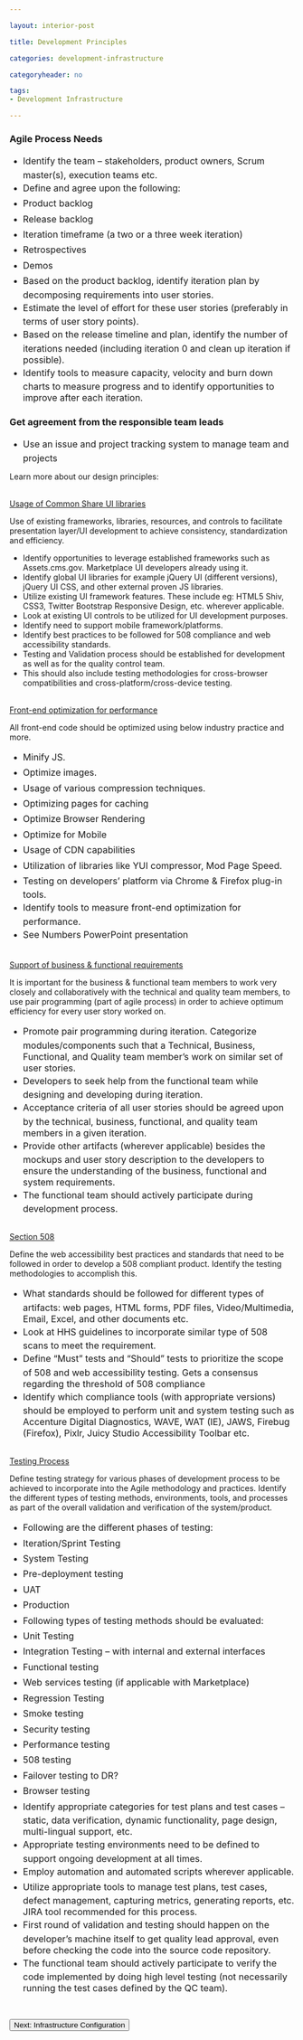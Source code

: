 ```yaml
---

layout: interior-post

title: Development Principles

categories: development-infrastructure

categoryheader: no

tags:
- Development Infrastructure

--- 
```


<h3>Agile Process Needs</h3>
<ul>
<li><span style="line-height: 1.714285714; font-size: 1rem;">Identify the team &ndash; stakeholders, product owners, Scrum master(s), execution teams etc.</span></li>
<li><span style="line-height: 1.714285714; font-size: 1rem;">Define and agree upon the following:</span></li>
<li><span style="line-height: 1.714285714; font-size: 1rem;">Product backlog</span></li>
<li><span style="line-height: 1.714285714; font-size: 1rem;">Release backlog</span></li>
<li><span style="line-height: 1.714285714; font-size: 1rem;">Iteration timeframe (a two or a three week iteration)</span></li>
<li><span style="line-height: 1.714285714; font-size: 1rem;">Retrospectives</span></li>
<li><span style="line-height: 1.714285714; font-size: 1rem;">Demos</span></li>
<li><span style="line-height: 1.714285714; font-size: 1rem;">Based on the product backlog, identify iteration plan by decomposing requirements into user stories.</span></li>
<li><span style="line-height: 1.714285714; font-size: 1rem;">Estimate the level of effort for these user stories (preferably in terms of user story points).</span></li>
<li><span style="line-height: 1.714285714; font-size: 1rem;">Based on the release timeline and plan, identify the number of iterations needed (including iteration 0 and clean up iteration if possible).</span></li>
<li><span style="line-height: 1.714285714; font-size: 1rem;">Identify tools to measure capacity, velocity and burn down charts to measure progress and to identify opportunities to improve after each iteration.</span></li>
</ul>
<h3>Get agreement from the responsible team leads</h3>
<ul>
<li><span style="line-height: 1.714285714; font-size: 1rem;">Use an issue and project tracking system to manage team and projects</span></li>
</ul>
<p>Learn more about our design principles:</p>
<div id="TbsCollapseId-1683064322" class="accordion ">
</div>
 			<div class="accordion-group ">
<div class="accordion-heading">
<a href="#TbsCollapseGroupId-10887900" data-parent="#TbsCollapseId-1683064322" data-toggle="collapse" class="accordion-toggle">
Usage of Common Share UI libraries				</a>
</div>
<div class="accordion-body collapse " id="TbsCollapseGroupId-10887900">
<div class="accordion-inner">

<p>Use of existing frameworks, libraries, resources, and controls to facilitate presentation layer/UI development to achieve consistency, standardization and efficiency.</p>
<ul>
<li>Identify opportunities to leverage established frameworks such as Assets.cms.gov. Marketplace UI developers already using it.</li>
<li>Identify global UI libraries for example jQuery UI (different versions), jQuery UI CSS, and other external proven JS libraries.</li>
<li>Utilize existing UI framework features. These include eg: HTML5 Shiv, CSS3, Twitter Bootstrap Responsive Design, etc. wherever applicable.</li>
<li>Look at existing UI controls to be utilized for UI development purposes.</li>
<li>Identify need to support mobile framework/platforms.</li>
<li>Identify best practices to be followed for 508 compliance and web accessibility standards.</li>
<li>Testing and Validation process should be established for development as well as for the quality control team.</li>
<li>This should also include testing methodologies for cross-browser compatibilities and cross-platform/cross-device testing.</li>
</ul>
</div>
</div>
</div>

<div id="TbsCollapseId-1574094015" class="accordion ">
</div>
 			<div class="accordion-group ">
<div class="accordion-heading">
<a href="#TbsCollapseGroupId-1194604106" data-parent="#TbsCollapseId-1574094015" data-toggle="collapse" class="accordion-toggle">
Front-end optimization for performance				</a>
</div>
<div class="accordion-body collapse " id="TbsCollapseGroupId-1194604106">
<div class="accordion-inner">

<p>All front-end code should be optimized using below industry practice and more.</p>
<ul>
<li><span style="line-height: 1.714285714; font-size: 1rem;">Minify JS.</span></li>
<li><span style="line-height: 1.714285714; font-size: 1rem;">Optimize images.</span></li>
<li><span style="line-height: 1.714285714; font-size: 1rem;">Usage of various compression techniques.</span></li>
<li><span style="line-height: 1.714285714; font-size: 1rem;">Optimizing pages for caching</span></li>
<li><span style="line-height: 1.714285714; font-size: 1rem;">Optimize Browser Rendering</span></li>
<li><span style="line-height: 1.714285714; font-size: 1rem;">Optimize for Mobile</span></li>
<li><span style="line-height: 1.714285714; font-size: 1rem;">Usage of CDN capabilities</span></li>
<li><span style="line-height: 1.714285714; font-size: 1rem;">Utilization of libraries like YUI compressor, Mod Page Speed.</span></li>
<li><span style="line-height: 1.714285714; font-size: 1rem;">Testing on developers’ platform via Chrome &amp; Firefox plug-in tools.</span></li>
<li><span style="line-height: 1.714285714; font-size: 1rem;">Identify tools to measure front-end optimization for performance.</span></li>
<li><span style="line-height: 1.714285714; font-size: 1rem;">See Numbers PowerPoint presentation</span></li>
</ul>
</div>
</div>
</div>

<div id="TbsCollapseId-897082807" class="accordion ">
</div>
 			<div class="accordion-group ">
<div class="accordion-heading">
<a href="#TbsCollapseGroupId-1387211595" data-parent="#TbsCollapseId-897082807" data-toggle="collapse" class="accordion-toggle">
Support of business &amp; functional requirements				</a>
</div>
<div class="accordion-body collapse " id="TbsCollapseGroupId-1387211595">
<div class="accordion-inner">

<p dir="ltr">It is important for the business &amp; functional team members to work very closely and collaboratively with the technical and quality team members, to use pair programming (part of agile process) in order to achieve optimum efficiency for every user story worked on.</p>
<ul>
<li><span style="line-height: 1.714285714; font-size: 1rem;">Promote pair programming during iteration. Categorize modules/components such that a Technical, Business, Functional, and Quality team member’s work on similar set of user stories.</span></li>
<li><span style="line-height: 1.714285714; font-size: 1rem;">Developers to seek help from the functional team while designing and developing during iteration.</span></li>
<li><span style="line-height: 1.714285714; font-size: 1rem;">Acceptance criteria of all user stories should be agreed upon by the technical, business, functional, and quality team members in a given iteration.</span></li>
<li><span style="line-height: 1.714285714; font-size: 1rem;">Provide other artifacts (wherever applicable) besides the mockups and user story description to the developers to ensure the understanding of the business, functional and system requirements.</span></li>
<li><span style="line-height: 1.714285714; font-size: 1rem;">The functional team should actively participate during development process.</span></li>
</ul>
</div>
</div>
</div>

<div id="TbsCollapseId-2145187083" class="accordion ">
</div>
 			<div class="accordion-group ">
<div class="accordion-heading">
<a href="#TbsCollapseGroupId-1745692517" data-parent="#TbsCollapseId-2145187083" data-toggle="collapse" class="accordion-toggle">
Section 508				</a>
</div>
<div class="accordion-body collapse " id="TbsCollapseGroupId-1745692517">
<div class="accordion-inner">

<p>Define the web accessibility best practices and standards that need to be followed in order to develop a 508 compliant product. Identify the testing methodologies to accomplish this.</p>
<ul>
<li><span style="line-height: 1.714285714; font-size: 1rem;">What standards should be followed for different types of artifacts: web pages, HTML forms, PDF files, Video/Multimedia, Email, Excel, and other documents etc.</span></li>
<li><span style="line-height: 1.714285714; font-size: 1rem;">Look at HHS guidelines to incorporate similar type of 508 scans to meet the requirement.</span></li>
<li><span style="line-height: 1.714285714; font-size: 1rem;">Define “Must” tests and “Should” tests to prioritize the scope of 508 and web accessibility testing. Gets a consensus regarding the threshold of 508 compliance</span></li>
<li><span style="line-height: 1.714285714; font-size: 1rem;">Identify which compliance tools (with appropriate versions) should be employed to perform unit and system testing such as Accenture Digital Diagnostics, WAVE, WAT (IE), JAWS, Firebug (Firefox), Pixlr, Juicy Studio Accessibility Toolbar etc.</span></li>
</ul>
</div>
</div>
</div>

<div id="TbsCollapseId-628704390" class="accordion ">
</div>
 			<div class="accordion-group ">
<div class="accordion-heading">
<a href="#TbsCollapseGroupId-966181339" data-parent="#TbsCollapseId-628704390" data-toggle="collapse" class="accordion-toggle">
Testing Process				</a>
</div>
<div class="accordion-body collapse " id="TbsCollapseGroupId-966181339">
<div class="accordion-inner">

<p>Define testing strategy for various phases of development process to be achieved to incorporate into the Agile methodology and practices. Identify the different types of testing methods, environments, tools, and processes as part of the overall validation and verification of the system/product.</p>
<ul>
<li><span style="line-height: 1.714285714; font-size: 1rem;">Following are the different phases of testing:</span></li>
<li><span style="line-height: 1.714285714; font-size: 1rem;">Iteration/Sprint Testing</span></li>
<li><span style="line-height: 1.714285714; font-size: 1rem;">System Testing</span></li>
<li><span style="line-height: 1.714285714; font-size: 1rem;">Pre-deployment testing</span></li>
<li><span style="line-height: 1.714285714; font-size: 1rem;">UAT</span></li>
<li><span style="line-height: 1.714285714; font-size: 1rem;">Production</span></li>
<li><span style="line-height: 1.714285714; font-size: 1rem;">Following types of testing methods should be evaluated:</span></li>
<li><span style="line-height: 1.714285714; font-size: 1rem;">Unit Testing</span></li>
<li><span style="line-height: 1.714285714; font-size: 1rem;">Integration Testing &ndash; with internal and external interfaces</span></li>
<li><span style="line-height: 1.714285714; font-size: 1rem;">Functional testing</span></li>
<li><span style="line-height: 1.714285714; font-size: 1rem;">Web services testing (if applicable with Marketplace)</span></li>
<li><span style="line-height: 1.714285714; font-size: 1rem;">Regression Testing</span></li>
<li><span style="line-height: 1.714285714; font-size: 1rem;">Smoke testing</span></li>
<li><span style="line-height: 1.714285714; font-size: 1rem;">Security testing</span></li>
<li><span style="line-height: 1.714285714; font-size: 1rem;">Performance testing</span></li>
<li><span style="line-height: 1.714285714; font-size: 1rem;">508 testing</span></li>
<li><span style="line-height: 1.714285714; font-size: 1rem;">Failover testing to DR?</span></li>
<li><span style="line-height: 1.714285714; font-size: 1rem;">Browser testing</span></li>
<li><span style="line-height: 1.714285714; font-size: 1rem;">Identify appropriate categories for test plans and test cases &ndash; static, data verification, dynamic functionality, page design, multi-lingual support, etc.</span></li>
<li><span style="line-height: 1.714285714; font-size: 1rem;">Appropriate testing environments need to be defined to support ongoing development at all times.</span></li>
<li><span style="line-height: 1.714285714; font-size: 1rem;">Employ automation and automated scripts wherever applicable.</span></li>
<li><span style="line-height: 1.714285714; font-size: 1rem;">Utilize appropriate tools to manage test plans, test cases, defect management, capturing metrics, generating reports, etc. JIRA tool recommended for this process.</span></li>
<li><span style="line-height: 1.714285714; font-size: 1rem;">First round of validation and testing should happen on the developer’s machine itself to get quality lead approval, even before checking the code into the source code repository.</span></li>
<li><span style="line-height: 1.714285714; font-size: 1rem;">The functional team should actively participate to verify the code implemented by doing high level testing (not necessarily running the test cases defined by the QC team).</span></li>
</ul>
</div>
</div>
</div>

<p>&nbsp;</p>
<p><a href="/development-infrastructure/infrastructure/" title="Infrastructure Configuration"><button type="button" class="btn">Next: Infrastructure Configuration</button></a></p>

